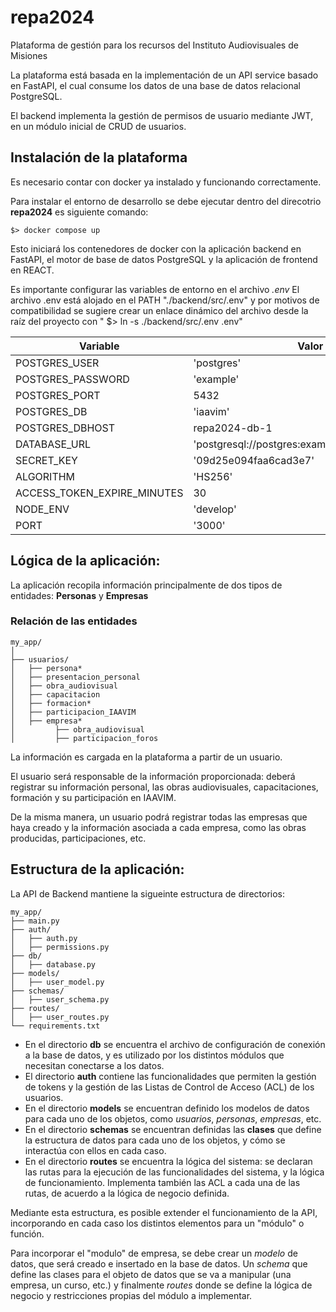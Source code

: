 # repa2024
Plataforma de gestión para los recursos del Instituto Audiovisuales de Misiones

La plataforma está basada en la implementación de un API service basado en FastAPI, el cual consume los datos de una base de datos relacional PostgreSQL.

El backend implementa la gestión de permisos de usuario mediante JWT, en un módulo inicial de CRUD de usuarios.

## Instalación de la plataforma

Es necesario contar con docker ya instalado y funcionando correctamente.

Para instalar el entorno de desarrollo se debe ejecutar dentro del direcotrio **repa2024** es siguiente comando:

`$> docker compose up`

Esto iniciará los contenedores de docker con la aplicación backend en FastAPI, el motor de base de datos PostgreSQL y la aplicación de frontend en REACT.

Es importante configurar las variables de entorno en el archivo *.env*
El archivo .env está alojado en el PATH "./backend/src/.env" y por motivos de  compatibilidad se sugiere crear un enlace dinámico del archivo desde la raíz del proyecto con " $> ln -s ./backend/src/.env .env"

| Variable                    | Valor                                          |
|-----------------------------|------------------------------------------------|
| POSTGRES_USER               | 'postgres'                                     |
| POSTGRES_PASSWORD           | 'example'                                      |
| POSTGRES_PORT               | 5432                                           |
| POSTGRES_DB                 | 'iaavim'                                       |
| POSTGRES_DBHOST             | repa2024-db-1                                  |
| DATABASE_URL                | 'postgresql://postgres:example@db:5432/iaavim' |
| SECRET_KEY                  | '09d25e094faa6cad3e7'                          |
| ALGORITHM                   | 'HS256'                                        |
| ACCESS_TOKEN_EXPIRE_MINUTES | 30                                             |
| NODE_ENV                    | 'develop'                                      |
| PORT                        | '3000'                                         |

## Lógica de la aplicación:

La aplicación recopila información principalmente de dos tipos de entidades:
**Personas** y **Empresas**

### Relación de las entidades

```
my_app/
│
├── usuarios/
│   ├── persona*
│   ├── presentacion_personal
│   ├── obra_audiovisual
│   ├── capacitacion
│   ├── formacion*
│   ├── participacion_IAAVIM
│   ├── empresa*
│         ├── obra_audiovisual
│         ├── participacion_foros

```

La información es cargada en la plataforma a partir de un usuario.

El usuario será responsable de la información proporcionada: deberá registrar su información personal, las obras audiovisuales, capacitaciones, formación y su participación en IAAVIM.

De la misma manera, un usuario podrá registrar todas las empresas que haya creado y la información asociada a cada empresa, como las obras producidas, participaciones, etc.


## Estructura de la aplicación:

La API de Backend mantiene la sigueinte estructura de directorios:

```
my_app/
├── main.py
├── auth/
│   ├── auth.py
│   ├── permissions.py
├── db/
│   ├── database.py
├── models/
│   ├── user_model.py
├── schemas/
│   ├── user_schema.py
├── routes/
│   ├── user_routes.py
└── requirements.txt
```

- En el directorio **db** se encuentra el archivo de configuración de conexión a la base de datos, y es utilizado por los distintos módulos que necesitan conectarse a los datos.
- El directorio **auth** contiene las funcionalidades que permiten la gestión de tokens y la gestión de las Listas de Control de Acceso (ACL) de los usuarios.
- En el directorio **models** se encuentran definido los modelos de datos para cada uno de los objetos, como *usuarios*, *personas*, *empresas*, etc.
- En el directorio **schemas** se encuentran definidas las **clases** que define la estructura de datos para cada uno de los objetos, y cómo se interactúa con ellos en cada caso.
- En el directorio **routes** se encuentra la lógica del sistema: se declaran las rutas para la ejecución de las funcionalidades del sistema, y la lógica de funcionamiento. Implementa también las ACL a cada una de las rutas, de acuerdo a la lógica de negocio definida.

Mediante esta estructura, es posible extender el funcionamiento de la API, incorporando en cada caso los distintos elementos para un "módulo" o función.

Para incorporar el "modulo" de empresa, se debe crear un *modelo* de datos, que será creado e insertado en la base de datos. Un *schema* que define las clases para el objeto de datos que se va a manipular (una empresa, un curso, etc.) y finalmente *routes* donde se define la lógica de negocio y restricciones propias del módulo a implementar.
